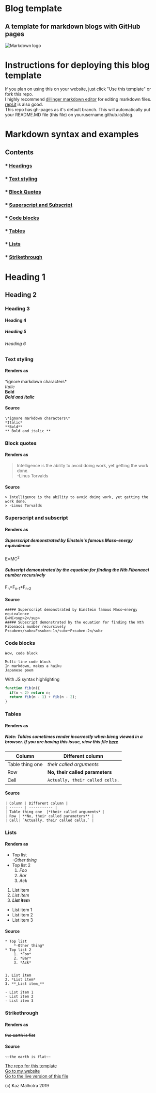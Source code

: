 # Blog template
## A template for markdown blogs with GitHub pages
![Markdown logo](/assets/img/md_logo.png)
# Instructions for deploying this blog template
If you plan on using this on your website, just click "Use this template" or fork this repo.     
I highly recommend [dillinger markdown editor](https://dillinger.io/) for editing markdown files. [repl.it](https://repl.it)
is also good.    
This repo has gh-pages as it's default branch. This will automatically put your README.MD file (this file) on yourusername.github.io/blog. 

# Markdown syntax and examples
## Contents
### * [Headings](https://github.com/KazMalhotra/blog#heading-1)   
### * [Text styling](https://kazmal.tech/blog#text-styling)
### * [Block Quotes](https://kazmal.tech/blog#block-quotes)  
### * [Superscript and Subscript](https://kazmal.tech/blog#superscript-and-subscript)  
### * [Code blocks](https://kazmal.tech/blog#code-blocks)  
### * [Tables](https://github.com/kazmalhotra/blog#tables)
### * [Lists](https://kazmal.tech/blog#lists)
### * [Strikethrough](https://kazmal.tech/blog#strikethrough)
# Heading 1
## Heading 2  
### Heading 3  
#### Heading 4
##### Heading 5
###### Heading 6    


### Text styling
#### Renders as
\*ignore markdown characters\*  
*Italic*  
**Bold**  
**_Bold and italic_**  
#### Source
```
\*ignore markdown characters\*  
*Italic*  
**Bold**  
**_Bold and italic_**  
```
### Block quotes
#### Renders as
> Intelligence is the ability to avoid doing work, yet getting the work done.    
> -Linus Torvalds
#### Source 
```
> Intelligence is the ability to avoid doing work, yet getting the work done.    
> -Linus Torvalds
```

### Superscript and subscript
#### Renders as
##### Superscript demonstrated by Einstein's famous Mass–energy equivalence
E=MC<sup>2</sup>  
##### Subscript demonstrated by the equation for finding the Nth Fibonacci number recursively
F<sub>n</sub>=F<sub>n-1</sub>+F<sub>n-2</sub>
#### Source
```
##### Superscript demonstrated by Einstein famous Mass–energy equivalence
E=MC<sup>2</sup>  
##### Subscript demonstrated by the equation for finding the Nth Fibonacci number recursively
F<sub>n</sub>=F<sub>n-1</sub>+F<sub>n-2</sub>
```
### Code blocks
`Wow, code block`
```
Multi-line code block  
In markdown, makes a haiku
Japanese poem
```    
With JS syntax highlighting
``` js
function fib(n){
  if(n < 2) return n;
  return fib(n - 1) + fib(n - 2);
}
```

### Tables
#### Renders as
##### Note: Tables sometimes render incorrectly when bieng viewed in a browser. If you are having this issue, view this file  [here](https://github.com/KazMalhotra/blog/blob/gh-pages/README.md#tables)
| Column | Different column |
| ------ | ----------- |
| Table thing one  |*their called arguments* |
| Row | **No, their called parameters** |
| Cell| `Actually, their called cells.` |
#### Source
```
| Column | Different column |
| ------ | ----------- |
| Table thing one  |*their called arguments* |
| Row | **No, their called parameters** |
| Cell| `Actually, their called cells.` |
```
### Lists
#### Renders as
* Top list       
    *-Other thing*
* Top list 2 
    1. *Foo*
    2. *Bar*
    3. *Ack*


1. List item 
2. *List item*  
3. **_List item_**

- List item 1  
- List item 2  
- List item 3  

#### Source
```
* Top list       
    *-Other thing*
* Top list 2 
    1. *Foo*
    2. *Bar*
    3. *Ack*


1. List item 
2. *List item*  
3. **_List item_**

- List item 1  
- List item 2  
- List item 3  
```

### Strikethrough
#### Renders as
~~the earth is flat~~
#### Source
```
~~the earth is flat~~
```

[The repo for this template](https://github.com/kazmalhotra/blog)  
[Go to my website](https://kazmal.tech)  
[Go to the live version of this file](https://kazmal.tech/blog)  

(c) Kaz Malhotra 2019




